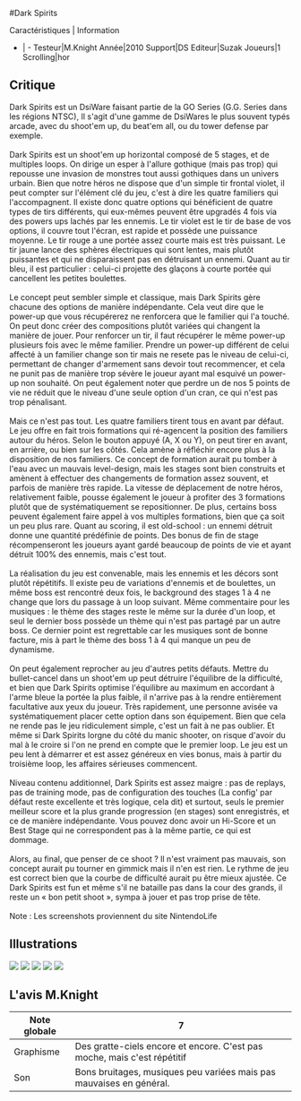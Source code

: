 #Dark Spirits

Caractéristiques | Information
- | -
Testeur|M.Knight
Année|2010
Support|DS
Editeur|Suzak
Joueurs|1
Scrolling|hor

## Critique
Dark Spirits est un DsiWare faisant partie de la GO Series (G.G. Series dans les régions NTSC), Il s'agit d'une gamme de DsiWares le plus souvent typés arcade, avec du shoot'em up, du beat'em all, ou du tower defense par exemple.<br/><br/>Dark Spirits est un shoot'em up horizontal composé de 5 stages, et de multiples loops. On dirige un esper à l'allure gothique (mais pas trop) qui repousse une invasion de monstres tout aussi gothiques dans un univers urbain. Bien que notre héros ne dispose que d'un simple tir frontal violet, il peut compter sur l'élément clé du jeu, c'est à dire les quatre familiers qui l'accompagnent. Il existe donc quatre options qui bénéficient de quatre types de tirs différents, qui eux-mêmes peuvent être upgradés 4 fois via des powers ups lachés par les ennemis. Le tir violet est le tir de base de vos options, il couvre tout l'écran, est rapide et possède une puissance moyenne. Le tir rouge a une portée assez courte mais est très puissant. Le tir jaune lance des sphères électriques qui sont lentes, mais plutôt puissantes et qui ne disparaissent pas en détruisant un ennemi. Quant au tir bleu, il est particulier : celui-ci projette des glaçons à courte portée qui cancellent les petites boulettes.<br/><br/>Le concept peut sembler simple et classique, mais Dark Spirits gère chacune des options de manière indépendante. Cela veut dire que le power-up que vous récupérerez ne renforcera que le familier qui l'a touché. On peut donc créer des compositions plutôt variées qui changent la manière de jouer. Pour renforcer un tir, il faut récupérer le même power-up plusieurs fois avec le même familier. Prendre un power-up différent de celui affecté à un familier change son tir mais ne resete pas le niveau de celui-ci, permettant de changer d'armement sans devoir tout recommencer, et cela ne punit pas de manière trop sévère le joueur ayant mal esquivé un power-up non souhaité. On peut également noter que perdre un de nos 5 points de vie ne réduit que le niveau d'une seule option d'un cran, ce qui n'est pas trop pénalisant.<br/><br/>Mais ce n'est pas tout. Les quatre familiers tirent tous en avant par défaut. Le jeu offre en fait trois formations qui ré-agencent la position des familiers autour du héros. Selon le bouton appuyé (A, X ou Y), on peut tirer en avant, en arrière, ou bien sur les côtés. Cela amène à réfléchir encore plus à la disposition de nos familiers. Ce concept de formation aurait pu tomber à l'eau avec un mauvais level-design, mais les stages sont bien construits et amènent à effectuer des changements de formation assez souvent, et parfois de manière très rapide. La vitesse de déplacement de notre héros, relativement faible, pousse également le joueur à profiter des 3 formations plutôt que de systématiquement se repositionner. De plus, certains boss peuvent également faire appel à vos multiples formations, bien que ça soit un peu plus rare. Quant au scoring, il est old-school : un ennemi détruit donne une quantité prédéfinie de points. Des bonus de fin de stage récompenseront les joueurs ayant gardé beaucoup de points de vie et ayant détruit 100% des ennemis, mais c'est tout.<br/><br/>La réalisation du jeu est convenable, mais les ennemis et les décors sont plutôt répétitifs. Il existe peu de variations d'ennemis et de boulettes, un même boss est rencontré deux fois, le background des stages 1 à 4 ne change que lors du passage à un loop suivant. Même commentaire pour les musiques : le thème des stages reste le même sur la durée d'un loop, et seul le dernier boss possède un thème qui n'est pas partagé par un autre boss. Ce dernier point est regrettable car les musiques sont de bonne facture, mis à part le thème des boss 1 à 4 qui manque un peu de dynamisme.<br/><br/>On peut également reprocher au jeu d'autres petits défauts. Mettre du bullet-cancel dans un shoot'em up peut détruire l'équilibre de la difficulté, et bien que Dark Spirits optimise l'équilibre au maximum en accordant à l'arme bleue la portée la plus faible, il n'arrive pas à la rendre entièrement facultative aux yeux du joueur. Très rapidement, une personne avisée va systématiquement placer cette option dans son équipement. Bien que cela ne rende pas le jeu ridiculement simple, c'est un fait à ne pas oublier. Et même si Dark Spirits lorgne du côté du manic shooter, on risque d'avoir du mal à le croire si l'on ne prend en compte que le premier loop. Le jeu est un peu lent à démarrer et est assez généreux en vies bonus, mais à partir du troisième loop, les affaires sérieuses commencent. <br/><br/>Niveau contenu additionnel, Dark Spirits est assez maigre : pas de replays, pas de training mode, pas de configuration des touches (La config' par défaut reste excellente et très logique, cela dit) et surtout, seuls le premier meilleur score et la plus grande progression (en stages) sont enregistrés, et ce de manière indépendante. Vous pouvez donc avoir un Hi-Score et un Best Stage qui ne correspondent pas à la même partie, ce qui est dommage.<br/><br/>Alors, au final, que penser de ce shoot ? Il n'est vraiment pas mauvais, son concept aurait pu tourner en gimmick mais il n'en est rien. Le rythme de jeu est correct bien que la courbe de difficulté aurait pu être mieux ajustée. Ce Dark Spirits est fun et même s'il ne bataille pas dans la cour des grands, il reste un « bon petit shoot », sympa à jouer et pas trop prise de tête.<br/><br/>Note : Les screenshots proviennent du site NintendoLife<br/>

## Illustrations
![](http://www.shmup.com/images/thumbs/img_fiche_1_1524.jpg)
![](http://www.shmup.com/images/thumbs/img_fiche_2_1524.jpg)
![](http://www.shmup.com/images/thumbs/img_fiche_3_1524.jpg)
![](http://www.shmup.com/images/thumbs/)
![](http://www.shmup.com/images/thumbs/)

## L'avis M.Knight
Note globale|7
-|-
Graphisme|Des gratte-ciels encore et encore. C'est pas moche, mais c'est répétitif
Son|Bons bruitages, musiques peu variées mais pas mauvaises en général.

